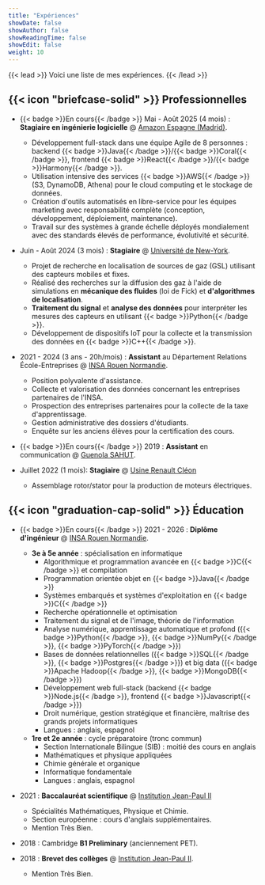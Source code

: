 ```yaml
---
title: "Expériences"
showDate: false
showAuthor: false
showReadingTime: false
showEdit: false
weight: 10
---
```


{{< lead >}}
Voici une liste de mes expériences.
{{< /lead >}}

## {{< icon "briefcase-solid" >}} Professionnelles

- {{< badge >}}En cours{{< /badge >}} Mai - Août 2025 (4 mois) : **Stagiaire en ingénierie logicielle** @ [Amazon Espagne (Madrid)](https://www.amazon.es/).

  - Développement full-stack dans une équipe Agile de 8 personnes : backend {{< badge >}}Java{{< /badge >}}/{{< badge >}}Coral{{< /badge >}}, frontend {{< badge >}}React{{< /badge >}}/{{< badge >}}Harmony{{< /badge >}}.
  - Utilisation intensive des services {{< badge >}}AWS{{< /badge >}} (S3, DynamoDB, Athena) pour le cloud computing et le stockage de données.
  - Création d'outils automatisés en libre-service pour les équipes marketing avec responsabilité complète (conception, développement, déploiement, maintenance).
  - Travail sur des systèmes à grande échelle déployés mondialement avec des standards élevés de performance, évolutivité et sécurité.

- Juin - Août 2024 (3 mois) : **Stagiaire** @ [Université de New-York](https://www.nyu.edu/).

  - Projet de recherche en localisation de sources de gaz (GSL) utilisant des capteurs mobiles et fixes.
  - Réalisé des recherches sur la diffusion des gaz à l'aide de simulations en **mécanique des fluides** (loi de Fick) et **d'algorithmes de localisation**.
  - **Traitement du signal** et **analyse des données** pour interpréter les mesures des capteurs en utilisant {{< badge >}}Python{{< /badge >}}.
  - Développement de dispositifs IoT pour la collecte et la transmission des données en {{< badge >}}C++{{< /badge >}}.

- 2021 - 2024 (3 ans - 20h/mois) : **Assistant** au Département Relations École-Entreprises @ [INSA Rouen Normandie](https://www.insa-rouen.fr).

  - Position polyvalente d'assistance.
  - Collecte et valorisation des données concernant les entreprises partenaires de l'INSA.
  - Prospection des entreprises partenaires pour la collecte de la taxe d'apprentissage.
  - Gestion administrative des dossiers d'étudiants.
  - Enquête sur les anciens élèves pour la certification des cours.

- {{< badge >}}En cours{{< /badge >}} 2019 : **Assistant** en communication @ [Guenola SAHUT](https://guenola-sahut.fr/).

- Juillet 2022 (1 mois): **Stagiaire** @ [Usine Renault Cléon](https://www.renaultgroup.com/groupe/implantations/usine-cleon/)
  - Assemblage rotor/stator pour la production de moteurs électriques.

## {{< icon "graduation-cap-solid" >}} Éducation

- {{< badge >}}En cours{{< /badge >}} 2021 - 2026 : **Diplôme d'ingénieur** @ [INSA Rouen Normandie](https://www.insa-rouen.fr).

  - **3e à 5e année** : spécialisation en informatique
    - Algorithmique et programmation avancée en {{< badge >}}C{{< /badge >}} et compilation
    - Programmation orientée objet en {{< badge >}}Java{{< /badge >}}
    - Systèmes embarqués et systèmes d'exploitation en {{< badge >}}C{{< /badge >}}
    - Recherche opérationnelle et optimisation
    - Traitement du signal et de l'image, théorie de l'information
    - Analyse numérique, apprentissage automatique et profond ({{< badge >}}Python{{< /badge >}}, {{< badge >}}NumPy{{< /badge >}}, {{< badge >}}PyTorch{{< /badge >}})
    - Bases de données relationnelles ({{< badge >}}SQL{{< /badge >}}, {{< badge >}}Postgres{{< /badge >}})
      et big data ({{< badge >}}Apache Hadoop{{< /badge >}}, {{< badge >}}MongoDB{{< /badge >}})
    - Développement web full-stack (backend {{< badge >}}Node.js{{< /badge >}}, frontend {{< badge >}}Javascript{{< /badge >}})
    - Droit numérique, gestion stratégique et financière, maîtrise des grands projets informatiques
    - Langues : anglais, espagnol
  - **1re et 2e année** : cycle préparatoire (tronc commun)
    - Section Internationale Bilingue (SIB) : moitié des cours en anglais
    - Mathématiques et physique appliquées
    - Chimie générale et organique
    - Informatique fondamentale
    - Langues : anglais, espagnol

- 2021 : **Baccalauréat scientifique** @ [Institution Jean-Paul II](https://www.institutionjeanpaul2.fr/)

  - Spécialités Mathématiques, Physique et Chimie.
  - Section européenne : cours d'anglais supplémentaires.
  - Mention Très Bien.

- 2018 : Cambridge **B1 Preliminary** (anciennement PET).

- 2018 : **Brevet des collèges** @ [Institution Jean-Paul II](https://www.institutionjeanpaul2.fr/).
  - Mention Très Bien.
